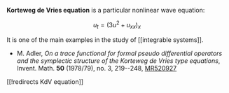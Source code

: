 **Korteweg de Vries equation** is a particular nonlinear wave equation:

$$
u_t = (3u^2 + u_{xx})_x
$$

It is one of the main examples in the study of [[integrable systems]].

* M. Adler, _On a trace functional for formal pseudo differential operators and the symplectic structure of the Korteweg de Vries type equations_, Invent. Math. __50__  (1978/79), no. 3, 219--248, [MR520927](http://www.ams.org/mathscinet-getitem?mr=520927)

[[!redirects KdV equation]]
